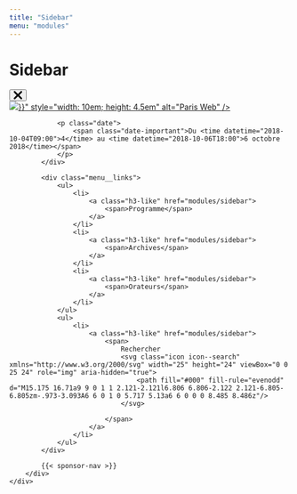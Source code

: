 ```yaml
---
title: "Sidebar"
menu: "modules"
---
```


# Sidebar

<nav class="menu menu-example">
    <div class="menu__overlay js-close-menu"></div>
    <div class="menu__content" tabindex="-1">
        <button class="close-menu js-close-menu" title="Revenir au contenu">
            <svg class="icon" xmlns="http://www.w3.org/2000/svg" width="15" height="15" viewBox="0 0 15 15" role="img" aria-label="Fermer">
                <path fill="#000" fill-rule="evenodd" d="M7.5 9.397l-4.94 5.145c-.585.61-1.535.61-2.12 0a1.609 1.609 0 0 1 0-2.21L5.078 7.5.439 2.667a1.609 1.609 0 0 1 0-2.21 1.458 1.458 0 0 1 2.122 0L7.5 5.604 12.44.458a1.458 1.458 0 0 1 2.12 0c.586.61.586 1.6 0 2.21L9.922 7.5l4.64 4.833c.585.61.585 1.6 0 2.21-.586.61-1.536.61-2.122 0L7.5 9.396z"/>
            </svg>
        </button>
        <div class="menu__content__wrapper">
            <div class="menu__head">
                <div class="logo">
                    <a href="/">
                        <img src="{{< absoluteUrl "images/logo/logo.svg" >}}" style="width: 10em; height: 4.5em" alt="Paris Web" />
                    </a>
                </div>

                <p class="date">
                    <span class="date-important">Du <time datetime="2018-10-04T09:00">4</time> au <time datetime="2018-10-06T18:00">6 octobre 2018</time></span>
                </p>
            </div>

            <div class="menu__links">
                <ul>
                    <li>
                        <a class="h3-like" href="modules/sidebar">
                            <span>Programme</span>
                        </a>
                    </li>
                    <li>
                        <a class="h3-like" href="modules/sidebar">
                            <span>Archives</span>
                        </a>
                    </li>
                    <li>
                        <a class="h3-like" href="modules/sidebar">
                            <span>Orateurs</span>
                        </a>
                    </li>
                </ul>
                <ul>
                    <li>
                        <a class="h3-like" href="modules/sidebar">
                            <span>
                                Rechercher
                                <svg class="icon icon--search" xmlns="http://www.w3.org/2000/svg" width="25" height="24" viewBox="0 0 25 24" role="img" aria-hidden="true">
                                    <path fill="#000" fill-rule="evenodd" d="M15.175 16.71a9 9 0 1 1 2.121-2.121l6.806 6.806-2.122 2.121-6.805-6.805zm-.973-3.093A6 6 0 1 0 5.717 5.13a6 6 0 0 0 8.485 8.486z"/>
                                </svg>

                            </span>
                        </a>
                    </li>
                </ul>
            </div>

            {{< sponsor-nav >}}
        </div>
    </div>
</nav>